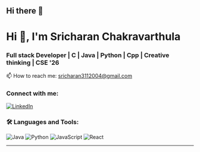 ## Hi there 👋




# Hi 👋, I'm Sricharan Chakravarthula

### Full stack Developer | C | Java | Python | Cpp | Creative thinking | CSE '26

📫 How to reach me: [sricharan3112004@gmail.com](mailto:sricharan3112004@gmail.com)

### Connect with me:
[![LinkedIn](https://img.shields.io/badge/-LinkedIn-blue?style=flat-square&logo=linkedin)](https://www.linkedin.com/in/sricharan-chakravarthula-3ba109253/)

### 🛠 Languages and Tools:
![Java](https://img.shields.io/badge/Java-ED8B00?style=flat&logo=java&logoColor=white)
![Python](https://img.shields.io/badge/Python-3776AB?style=flat&logo=python&logoColor=white)
![JavaScript](https://img.shields.io/badge/JavaScript-F7DF1E?style=flat&logo=javascript&logoColor=black)
![React](https://img.shields.io/badge/React-20232A?style=flat&logo=react&logoColor=61DAFB)
<!-- Add more badges as needed -->

---
<!--
### 🔧 Pinned Project
- **[B.Tech-IInd-Year-project-1](https://github.com/HarshaVardhan-Kudurupaka/B.Tech-IInd-Year-project-1)**  
  A simple bank management system in C.

-->
